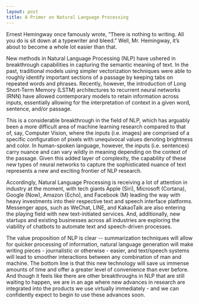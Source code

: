```yaml
---
layout: post
title: A Primer on Natural Language Processing
---
```


Ernest Hemingway once famously wrote, “There is nothing to writing. All you do is sit down at a typewriter and bleed.” Well, Mr. Hemingway, it’s about to become a whole lot easier than that.

New methods in Natural Language Processing (NLP) have ushered in breakthrough capabilities in capturing the semantic meaning of text. In the past, traditional models using simpler vectorization techniques were able to roughly identify important sections of a passage by keeping tabs on repeated words and phrases. Recently, however, the introduction of Long Short-Term Memory (LSTM) architectures to recurrent neural networks (RNN) have allowed contemporary models to retain information across inputs, essentially allowing for the interpretation of context in a given word, sentence, and/or passage.

This is a considerable breakthrough in the field of NLP, which has arguably been a more difficult area of machine learning research compared to that of, say, Computer Vision, where the inputs (i.e. images) are comprised of a specific configuration of pixels with unequivocal values denoting brightness and color. In human-spoken language, however, the inputs (i.e. sentences) carry nuance and can vary wildly in meaning depending on the context of the passage. Given this added layer of complexity, the capability of these new types of neural networks to capture the sophisticated nuance of text represents a new and exciting frontier of NLP research.

Accordingly, Natural Language Processing is receiving a lot of attention in industry at the moment, with tech giants Apple (Siri), Microsoft (Cortana), Google (Now), Amazon (Echo), and Facebook (M) leading the way with heavy investments into their respective text and speech interface platforms. Messenger apps, such as WeChat, LINE, and KakaoTalk are also entering the playing field with new text-initiated services. And, additionally, new startups and existing businesses across all industries are exploring the viability of chatbots to automate text and speech-driven processes.

The value proposition of NLP is clear -- summarization techniques will allow for quicker processing of information, natural language generation will make writing pieces - journalistic or otherwise - easier, and text/speech systems will lead to smoother interactions between any combination of man and machine. The bottom line is that this new technology will save us immense amounts of time and offer a greater level of convenience than ever before. And though it feels like there are other breakthroughs in NLP that are still waiting to happen, we are in an age where new advances in research are integrated into the products we use virtually immediately - and we can confidently expect to begin to use these advances soon.